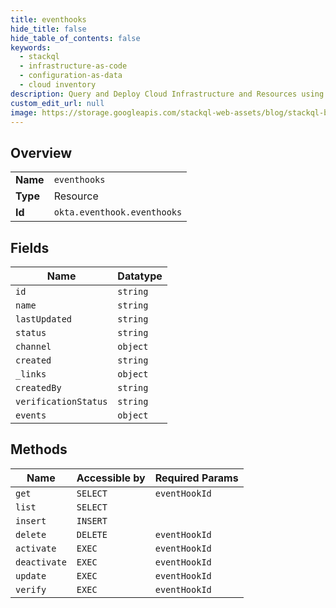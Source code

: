 ```yaml
---
title: eventhooks
hide_title: false
hide_table_of_contents: false
keywords:
  - stackql
  - infrastructure-as-code
  - configuration-as-data
  - cloud inventory
description: Query and Deploy Cloud Infrastructure and Resources using SQL
custom_edit_url: null
image: https://storage.googleapis.com/stackql-web-assets/blog/stackql-blog-post-featured-image.png
---
```

  
    

## Overview
<table><tbody>
<tr><td><b>Name</b></td><td><code>eventhooks</code></td></tr>
<tr><td><b>Type</b></td><td>Resource</td></tr>
<tr><td><b>Id</b></td><td><code>okta.eventhook.eventhooks</code></td></tr>
</tbody></table>

## Fields
| Name | Datatype |
| ---- | -------- |
| `id` | `string` |
| `name` | `string` |
| `lastUpdated` | `string` |
| `status` | `string` |
| `channel` | `object` |
| `created` | `string` |
| `_links` | `object` |
| `createdBy` | `string` |
| `verificationStatus` | `string` |
| `events` | `object` |
## Methods
| Name | Accessible by | Required Params |
| ---- | ------------- | --------------- |
| `get` | `SELECT` | `eventHookId` |
| `list` | `SELECT` |  |
| `insert` | `INSERT` |  |
| `delete` | `DELETE` | `eventHookId` |
| `activate` | `EXEC` | `eventHookId` |
| `deactivate` | `EXEC` | `eventHookId` |
| `update` | `EXEC` | `eventHookId` |
| `verify` | `EXEC` | `eventHookId` |
